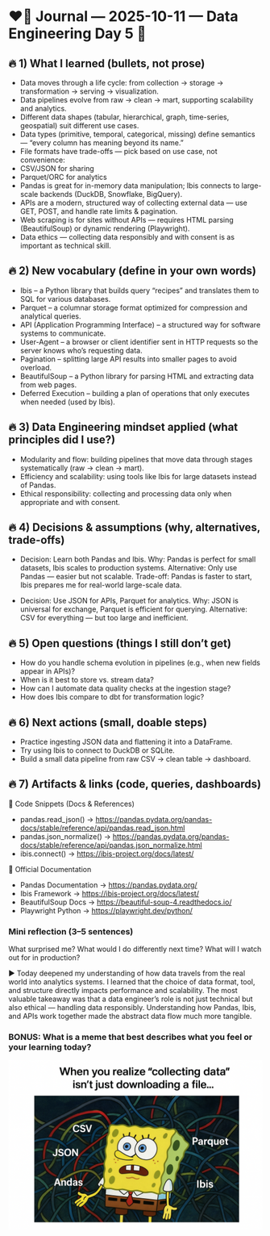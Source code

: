 # ❤️‍🔥 Journal — 2025-10-11 — Data Engineering Day 5 🌻

## 🔥 1) What I learned (bullets, not prose)

- Data moves through a life cycle: from collection → storage → transformation → serving → visualization.
- Data pipelines evolve from raw → clean → mart, supporting scalability and analytics.
- Different data shapes (tabular, hierarchical, graph, time-series, geospatial) suit different use cases.
- Data types (primitive, temporal, categorical, missing) define semantics — “every column has meaning beyond its name.”
- File formats have trade-offs — pick based on use case, not convenience:
- CSV/JSON for sharing
- Parquet/ORC for analytics
- Pandas is great for in-memory data manipulation; Ibis connects to large-scale backends (DuckDB, Snowflake, BigQuery).
- APIs are a modern, structured way of collecting external data — use GET, POST, and handle rate limits & pagination.
- Web scraping is for sites without APIs — requires HTML parsing (BeautifulSoup) or dynamic rendering (Playwright).
- Data ethics — collecting data responsibly and with consent is as important as technical skill.

## 🔥 2) New vocabulary (define in your own words)

- Ibis – a Python library that builds query “recipes” and translates them to SQL for various databases.
- Parquet – a columnar storage format optimized for compression and analytical queries.
- API (Application Programming Interface) – a structured way for software systems to communicate.
- User-Agent – a browser or client identifier sent in HTTP requests so the server knows who’s requesting data.
- Pagination – splitting large API results into smaller pages to avoid overload.
- BeautifulSoup – a Python library for parsing HTML and extracting data from web pages.
- Deferred Execution – building a plan of operations that only executes when needed (used by Ibis).

## 🔥 3) Data Engineering mindset applied (what principles did I use?)

- Modularity and flow: building pipelines that move data through stages systematically (raw → clean → mart).
- Efficiency and scalability: using tools like Ibis for large datasets instead of Pandas.
- Ethical responsibility: collecting and processing data only when appropriate and with consent.

## 🔥 4) Decisions & assumptions (why, alternatives, trade-offs)

- Decision: Learn both Pandas and Ibis.
    Why: Pandas is perfect for small datasets, Ibis scales to production systems.
    Alternative: Only use Pandas — easier but not scalable.
    Trade-off: Pandas is faster to start, Ibis prepares me for real-world large-scale data.

- Decision: Use JSON for APIs, Parquet for analytics.
    Why: JSON is universal for exchange, Parquet is efficient for querying.
    Alternative: CSV for everything — but too large and inefficient.

## 🔥 5) Open questions (things I still don’t get)

- How do you handle schema evolution in pipelines (e.g., when new fields appear in APIs)?
- When is it best to store vs. stream data?
- How can I automate data quality checks at the ingestion stage?
- How does Ibis compare to dbt for transformation logic?

## 🔥 6) Next actions (small, doable steps)

- Practice ingesting JSON data and flattening it into a DataFrame.
- Try using Ibis to connect to DuckDB or SQLite.
- Build a small data pipeline from raw CSV → clean table → dashboard.

## 🔥 7) Artifacts & links (code, queries, dashboards)

📁 Code Snippets (Docs & References)
- pandas.read_json() → https://pandas.pydata.org/pandas-docs/stable/reference/api/pandas.read_json.html
- pandas.json_normalize() → https://pandas.pydata.org/pandas-docs/stable/reference/api/pandas.json_normalize.html
- ibis.connect() → https://ibis-project.org/docs/latest/

🔗 Official Documentation

- Pandas Documentation → https://pandas.pydata.org/
- Ibis Framework → https://ibis-project.org/docs/latest/
- BeautifulSoup Docs → https://beautiful-soup-4.readthedocs.io/
- Playwright Python → https://playwright.dev/python/

### Mini reflection (3–5 sentences)
What surprised me? What would I do differently next time? What will I watch out for in production? 

▶️ Today deepened my understanding of how data travels from the real world into analytics systems. I learned that the choice of data format, tool, and structure directly impacts performance and scalability. The most valuable takeaway was that a data engineer’s role is not just technical but also ethical — handling data responsibly. Understanding how Pandas, Ibis, and APIs work together made the abstract data flow much more tangible.

### BONUS: What is a meme that best describes what you feel or your learning today?

![Alt text](../assets/d.png "files?")
